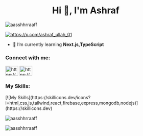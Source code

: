 <h1 align="center">Hi 👋, I'm Ashraf</h1>
<p align="left"> <img src="https://komarev.com/ghpvc/?username=aasshhrraaff&label=Profile%20views&color=0e75b6&style=flat" alt="aasshhrraaff" /> </p>

<p align="left"> <a href="https://twitter.com/https://x.com/ashraf_ullah_01" target="blank"><img src="https://img.shields.io/twitter/follow/https://x.com/ashraf_ullah_01?logo=twitter&style=for-the-badge" alt="https://x.com/ashraf_ullah_01" /></a> </p>

- 🌱 I’m currently learning **Next.js,TypeScript**

<h3 align="left">Connect with me:</h3>
<p align="left">
<a href="https://twitter.com/https://x.com/ashraf_ullah_01" target="blank"><img align="center" src="https://raw.githubusercontent.com/rahuldkjain/github-profile-readme-generator/master/src/images/icons/Social/twitter.svg" alt="https://x.com/ashraf_ullah_01" height="30" width="40" /></a>
<a href="https://linkedin.com/in/https://www.linkedin.com/in/ashraf-ullah-2b731524b/" target="blank"><img align="center" src="https://raw.githubusercontent.com/rahuldkjain/github-profile-readme-generator/master/src/images/icons/Social/linked-in-alt.svg" alt="https://www.linkedin.com/in/ashraf-ullah-2b731524b/" height="30" width="40" /></a>
</p>

<h3 align="left">My Skills:</h3>
[![My Skills](https://skillicons.dev/icons?i=html,css,js,tailwind,react,firebase,express,mongodb,nodejs)](https://skillicons.dev)

<p><img align="center" src="https://github-readme-stats.vercel.app/api/top-langs?username=aasshhrraaff&show_icons=true&locale=en&layout=compact" alt="aasshhrraaff" /></p>

<p><img align="center" src="https://github-readme-streak-stats.herokuapp.com/?user=aasshhrraaff&" alt="aasshhrraaff" /></p>
